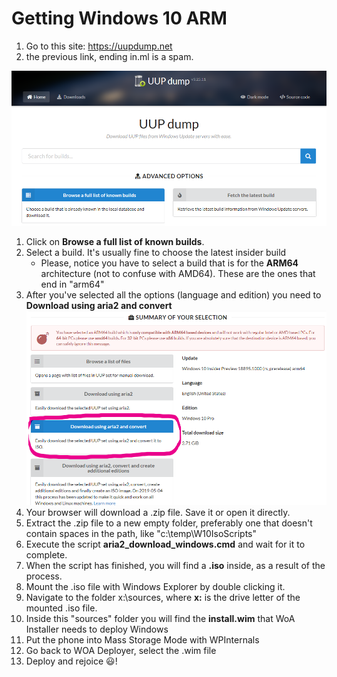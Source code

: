 ﻿# Getting Windows 10 ARM
1. Go to this site: https://uupdump.net
2. the previous link, ending in.ml is a spam.

 ![Site](GetWoa-Site.png)

1. Click on **Browse a full list of known builds**. 
1. Select a build. It's usually fine to choose the latest insider build
	* Please, notice you have to select a build that is for the **ARM64** architecture (not to confuse with AMD64). These are the ones that end in "arm64"	 
1. After you've selected all the options (language and edition) you need to **Download using aria2 and convert** 
![Download script](GetWoa-DownloadScript.png)
1. Your browser will download a .zip file. Save it or open it directly.
1. Extract the .zip file to a new empty folder, preferably one that doesn't contain spaces in the path, like "c:\temp\W10IsoScripts"
1. Execute the script **aria2_download_windows.cmd** and wait for it to complete.
1. When the script has finished, you will find a **.iso** inside, as a result of the process.
1. Mount the .iso file with Windows Explorer by double clicking it.
1. Navigate to the folder x:\sources, where **x:** is the drive letter of the mounted .iso file.
1. Inside this "sources" folder you will find the **install.wim** that WoA Installer needs to deploy Windows
1. Put the phone into Mass Storage Mode with WPInternals
1. Go back to WOA Deployer, select the .wim file
1. Deploy and rejoice 😃!
